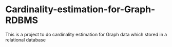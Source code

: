 # Cardinality-estimation-for-Graph-RDBMS
This is a project to do cardinality estimation for Graph data which stored in a relational database
